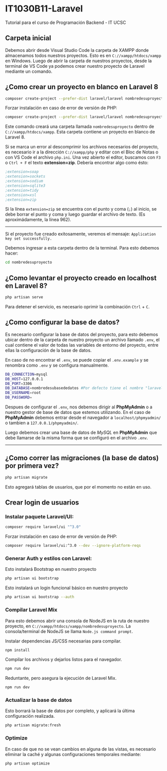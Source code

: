 # IT1030B11-Laravel
Tutorial para el curso de Programación Backend - IT UCSC

## Carpeta inicial
Debemos abrir desde Visual Studio Code la carpeta de XAMPP donde almacenamos todos nuestros proyectos. Esto es en `C://xampp/htdocs/xampp` en Windows.
Luego de abrir la carpeta de nuestros proyectos, desde la terminal de VS Code ya podemos crear nuestro proyecto de Laravel mediante un comando.

## ¿Como crear un proyecto en blanco en Laravel 8
```bash
composer create-project --prefer-dist laravel/laravel nombredesuproyecto "8.*"
```

Forzar instalación en caso de error de versión de PHP:
```bash
composer create-project --prefer-dist laravel/laravel nombredesuproyecto "8.*" --ignore-platform-reqs
```

Este comando creará una carpeta llamada `nombredesuproyecto` dentro de `C://xampp/htdocs/xampp`. Esta carpeta contiene un proyecto en blanco de Laravel 8.

Si se marca un error al descomprimir los archivos necesarios del proyecto, es necesario ir a la dirección `C://xampp/php` y editar con el Bloc de Notas o con VS Code el archivo `php.ini`.
Una vez abierto el editor, buscamos con `F3` o `Ctrl + F` el texto **extension=zip**.
Debería encontrar algo como ésto:
```ini
;extension=soap
;extension=sockets
;extension=sodium
;extension=sqlite3
;extension=tidy
;extension=xsl
;extension=zip
```

Si la línea ```extension=zip``` se encuentra con el punto y coma (```;```) al inicio, se debe borrar el punto y coma y luego guardar el archivo de texto. (Es aproximádamente, la línea 962).

---

Si el proyecto fue creado exitosamente, veremos el mensaje:
```Application key set successfully.```

Debemos ingresar a esta carpeta dentro de la terminal. Para esto debemos hacer:
```bash
cd nombredesuproyecto
```

## ¿Como levantar el proyecto creado en localhost en Laravel 8?
```bash
php artisan serve
```
Para detener el servicio, es necesario oprimir la combinación `Ctrl` + `C`.

## ¿Como configurar la base de datos?
Es necesario configurar la base de datos del proyecto, para esto debemos ubicar dentro de la carpeta de nuestro proyecto un archivo llamado `.env`, el cual contiene el valor de todas las variables de entorno del proyecto, entre ellas la configuración de la base de datos.

En caso de no encontrar el `.env`, se puede copiar el `.env.example` y se renombra como `.env` y se configura manualmente.

```bash
DB_CONNECTION=mysql
DB_HOST=127.0.0.1
DB_PORT=3306
DB_DATABASE=nombredesubasededatos #Por defecto tiene el nombre "laravel"
DB_USERNAME=root
DB_PASSWORD=
```

Despues de configurar el `.env`, nos debemos dirigir al **PhpMyAdmin** o a nuestro gestor de base de datos que estemos utilizando. En el caso de **PhpMyAdmin** debemos entrar desde el navegador a `localhost/phpmyadmin/` o tambien a `127.0.0.1/phpmyadmin/`.

Luego debemos crear una base de datos de *MySQL* en **PhpMyAdmin** que debe llamarse de la misma forma que se configuró en el archivo `.env`.


---
## ¿Como correr las migraciones (la base de datos) por primera vez?
```bash
php artisan migrate
```
Esto agregará tablas de usuarios, que por el momento no están en uso.

## Crear login de usuarios

### Instalar paquete Laravel/UI:
```bash
composer require laravel/ui "^3.0"
```

Forzar instalación en caso de error de versión de PHP:
```bash
composer require laravel/ui:^3.0 --dev --ignore-platform-reqs
```

### Generar Auth y estilos con Laravel:

Esto instalará Bootstrap en nuestro proyecto 
```bash
php artisan ui bootstrap
```
Esto instalará un login funcional básico en nuestro proyecto
```bash
php artisan ui bootstrap --auth
```

### Compilar Laravel Mix

Para esto debemos abrir una consola de NodeJS en la ruta de nuestro proyecto, en `C://xampp/htdocs/xampp/nombredesuproyecto`.
La consola/terminal de NodeJS se llama `Node.js command prompt`.

Instalar dependencias JS/CSS necesarias para compilar.
```bash
npm install
```
Compilar los archivos y dejarlos listos para el navegador.
```bash
npm run dev
```
Reduntante, pero asegura la ejecución de Laravel Mix.
```bash
npm run dev
```

### Actualizar la base de datos
Esto borrará la base de datos por completo, y aplicará la última configuración realizada.
```bash
php artisan migrate:fresh
```

### Optimize
En caso de que no se vean cambios en alguna de las vistas, es necesario eliminar la caché y algunas configuraciones temporales mediante:
```bash
php artisan optimize
```


